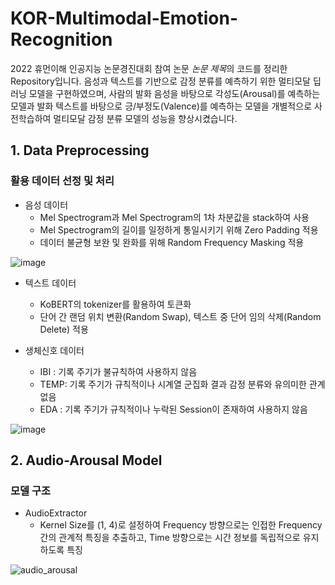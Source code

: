 # KOR-Multimodal-Emotion-Recognition
2022 휴먼이해 인공지능 논문경진대회 참여 논문 *논문 제목*의 코드를 정리한 Repository입니다. 
음성과 텍스트를 기반으로 감정 분류를 예측하기 위한 멀티모달 딥러닝 모델을 구현하였으며, 사람의 발화 음성을 바탕으로 각성도(Arousal)를 예측하는 모델과 발화 텍스트를 바탕으로 긍/부정도(Valence)를 예측하는 모델을 개별적으로 사전학습하여 멀티모달 감정 분류 모델의 성능을 향상시켰습니다.


## 1. Data Preprocessing
### 활용 데이터 선정 및 처리
  - 음성 데이터
    * Mel Spectrogram과 Mel Spectrogram의 1차 차분값을 stack하여 사용
    * Mel Spectrogram의 길이를 일정하게 통일시키기 위해 Zero Padding 적용
    * 데이터 불균형 보완 및 완화를 위해 Random Frequency Masking 적용
 
![image](https://user-images.githubusercontent.com/20739007/167010497-0df6fd38-8542-4909-a513-5ed72c0d63df.png)
 
 
  - 텍스트 데이터
    * KoBERT의 tokenizer를 활용하여 토큰화
    * 단어 간 랜덤 위치 변환(Random Swap), 텍스트 중 단어 임의 삭제(Random Delete) 적용


  - 생체신호 데이터
    * IBI : 기록 주기가 불규칙하여 사용하지 않음
    * TEMP: 기록 주기가 규칙적이나 시계열 군집화 결과 감정 분류와 유의미한 관계 없음
    * EDA : 기록 주기가 규칙적이나 누락된 Session이 존재하여 사용하지 않음

![image](https://user-images.githubusercontent.com/20739007/167011063-d0904346-90ec-4062-87ea-dd86d2307ccc.png) 


## 2. Audio-Arousal Model
### 모델 구조
  - AudioExtractor
    * Kernel Size를 (1, 4)로 설정하여 Frequency 방향으로는 인접한 Frequency 간의 관계적 특징을 추출하고, Time 방향으로는 시간 정보를 독립적으로 유지하도록 특징 

![audio_arousal](https://user-images.githubusercontent.com/20739007/167012301-37877c91-e955-40f3-ae57-340ac0bccab6.png)
 
